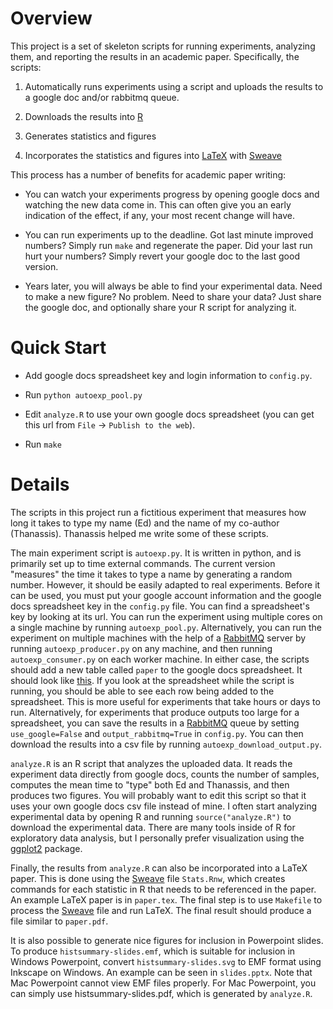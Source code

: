 Overview
========

This project is a set of skeleton scripts for running experiments,
analyzing them, and reporting the results in an academic paper.
Specifically, the scripts:

1. Automatically runs experiments using a script and uploads the
results to a google doc and/or rabbitmq queue.

2. Downloads the results into [R][R]

3. Generates statistics and figures

4. Incorporates the statistics and figures into [LaTeX][LaTeX] with
[Sweave][Sweave]

This process has a number of benefits for academic paper writing:

* You can watch your experiments progress by opening google docs and
  watching the new data come in.  This can often give you an early
  indication of the effect, if any, your most recent change will have.

* You can run experiments up to the deadline.  Got last minute
  improved numbers?  Simply run `make` and regenerate the paper.  Did
  your last run hurt your numbers?  Simply revert your google doc to
  the last good version.

* Years later, you will always be able to find your experimental data.
  Need to make a new figure?  No problem.  Need to share your data?
  Just share the google doc, and optionally share your R script for
  analyzing it.

Quick Start
===========

* Add google docs spreadsheet key and login information to
  `config.py`.

* Run `python autoexp_pool.py`

* Edit `analyze.R` to use your own google docs spreadsheet (you can
  get this url from `File` -> `Publish to the web`).

* Run `make`

Details
=======

The scripts in this project run a fictitious experiment that measures
how long it takes to type my name (Ed) and the name of my co-author
(Thanassis).  Thanassis helped me write some of these scripts.

The main experiment script is `autoexp.py`.  It is written in python,
and is primarily set up to time external commands.  The current
version "measures" the time it takes to type a name by generating a
random number.  However, it should be easily adapted to real
experiments.  Before it can be used, you must put your google account
information and the google docs spreadsheet key in the `config.py`
file.  You can find a spreadsheet's key by looking at its url. You can
run the experiment using multiple cores on a single machine by running
`autoexp_pool.py`.  Alternatively, you can run the experiment on
multiple machines with the help of a [RabbitMQ][RabbitMQ] server by
running `autoexp_producer.py` on any machine, and then running
`autoexp_consumer.py` on each worker machine.  In either case, the
scripts should add a new table called `paper` to the google docs
spreadsheet. It should look like [this][example-spreadsheet].  If you
look at the spreadsheet while the script is running, you should be
able to see each row being added to the spreadsheet.  This is more
useful for experiments that take hours or days to run.  Alternatively,
for experiments that produce outputs too large for a spreadsheet, you
can save the results in a [RabbitMQ][RabbitMQ] queue by setting
`use_google=False` and `output_rabbitmq=True` in `config.py`.  You can
then download the results into a csv file by running
`autoexp_download_output.py`.

`analyze.R` is an R script that analyzes the uploaded data.  It reads
the experiment data directly from google docs, counts the number of
samples, computes the mean time to "type" both Ed and Thanassis, and
then produces two figures.  You will probably want to edit this script
so that it uses your own google docs csv file instead of mine.  I
often start analyzing experimental data by opening R and running
`source("analyze.R")` to download the experimental data.  There are
many tools inside of R for exploratory data analysis, but I personally
prefer visualization using the [ggplot2][ggplot2] package.

Finally, the results from `analyze.R` can also be incorporated into a
LaTeX paper.  This is done using the [Sweave][Sweave] file
`Stats.Rnw`, which creates commands for each statistic in R that needs
to be referenced in the paper.  An example LaTeX paper is in
`paper.tex`.  The final step is to use `Makefile` to process the
[Sweave][Sweave] file and run LaTeX. The final result should produce a
file similar to `paper.pdf`.

It is also possible to generate nice figures for inclusion in
Powerpoint slides.  To produce `histsummary-slides.emf`, which is
suitable for inclusion in Windows Powerpoint, convert
`histsummary-slides.svg` to EMF format using Inkscape on Windows.  An
example can be seen in `slides.pptx`.  Note that Mac Powerpoint cannot
view EMF files properly.  For Mac Powerpoint, you can simply use
histsummary-slides.pdf, which is generated by `analyze.R`.

[example-spreadsheet]: https://docs.google.com/spreadsheet/ccc?key=0Au4zXzOoce8JdGFjZ0JBVTIxRmgzeEpZN0VFRVktb0E&usp=sharing
[ggplot2]: http://ggplot2.org/
[LaTeX]: http://www.latex-project.org/
[R]: http://www.r-project.org
[Sweave]: http://www.stat.uni-muenchen.de/~leisch/Sweave/
[RabbitMQ]: http://www.rabbitmq.com/
